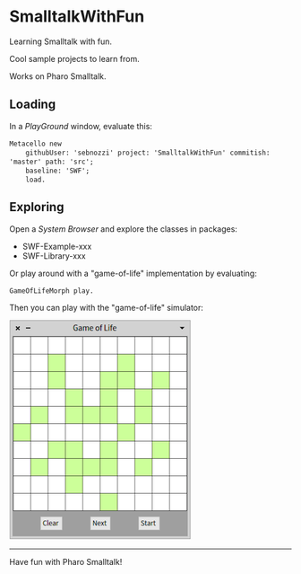 # SmalltalkWithFun

Learning Smalltalk with fun. 

Cool sample projects to learn from. 

Works on Pharo Smalltalk.

## Loading

In a _PlayGround_ window, evaluate this:

```smalltalk
Metacello new
	githubUser: 'sebnozzi' project: 'SmalltalkWithFun' commitish: 'master' path: 'src';
	baseline: 'SWF';
	load.
```

## Exploring

Open a _System Browser_ and explore the classes in packages:

* SWF-Example-xxx
* SWF-Library-xxx

Or play around with a "game-of-life" implementation by evaluating:

```smalltalk
GameOfLifeMorph play.
```

Then you can play with the "game-of-life" simulator:

![Game of Life board](img/game-of-life.png)

---

Have fun with Pharo Smalltalk!
